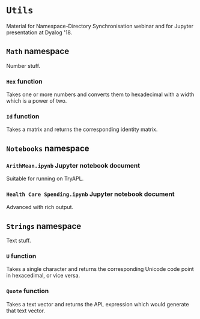 # `Utils`
Material for Namespace-Directory Synchronisation webinar and for Jupyter presentation at Dyalog '18.

## `Math` namespace
Number stuff.

### `Hex` function
Takes one or more numbers and converts them to hexadecimal with a width which is a power of two.

### `Id` function
Takes a matrix and returns the corresponding identity matrix.

## `Notebooks` namespace

### `ArithMean.ipynb` Jupyter notebook document

Suitable for running on TryAPL.

### `Health Care Spending.ipynb` Jupyter notebook document

Advanced with rich output.

## `Strings` namespace
Text stuff.

### `U` function

Takes a single character and returns the corresponding Unicode code point in hexacedimal, or vice versa.

### `Quote` function

Takes a text vector and returns the APL expression which would generate that text vector.
